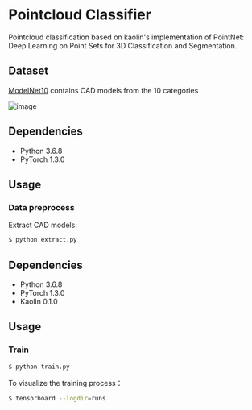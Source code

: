 # Pointcloud Classifier

Pointcloud classification based on kaolin's implementation of PointNet: Deep Learning on Point Sets for 3D Classification and Segmentation.

## Dataset

[ModelNet10](https://modelnet.cs.princeton.edu/) contains CAD models from the 10 categories

![image](https://github.com/foamliu/Pointcloud_Classifier/raw/master/images/shape_samples.jpg)

## Dependencies
- Python 3.6.8
- PyTorch 1.3.0

## Usage

### Data preprocess
Extract CAD models:
```bash
$ python extract.py
```

## Dependencies
- Python 3.6.8
- PyTorch 1.3.0
- Kaolin 0.1.0

## Usage

### Train
```bash
$ python train.py
```

To visualize the training process：
```bash
$ tensorboard --logdir=runs
```

